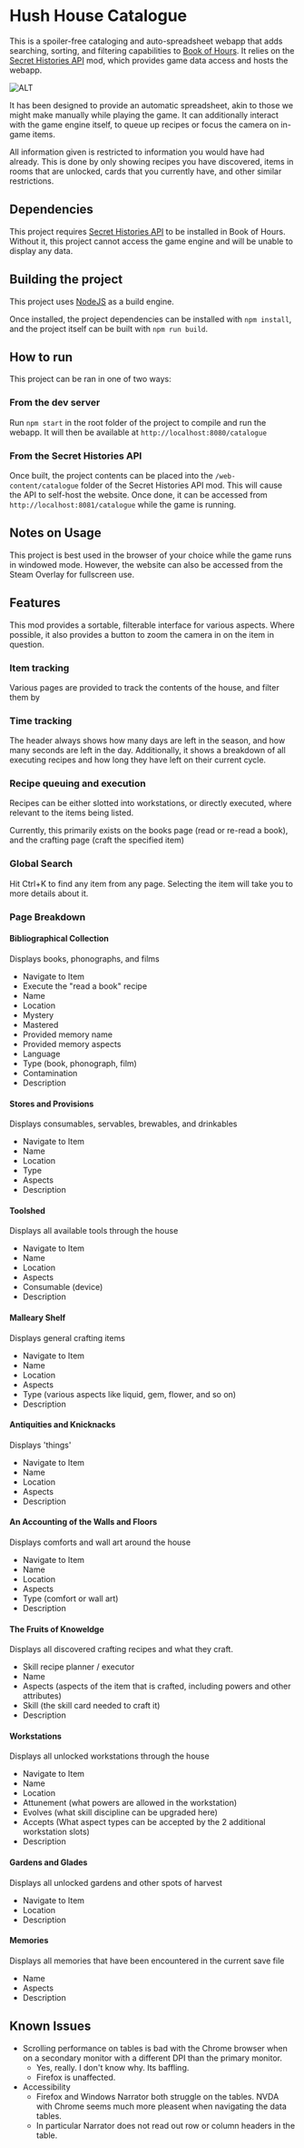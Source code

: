 # Hush House Catalogue

This is a spoiler-free cataloging and auto-spreadsheet webapp that adds searching, sorting, and filtering capabilities to [Book of Hours](https://store.steampowered.com/app/1028310/BOOK_OF_HOURS/).
It relies on the [Secret Histories API](https://github.com/RoboPhred/secrethistories-api/tree/main/SHRestAPI) mod, which provides game data access and hosts the webapp.

![ALT](/preview/preview.png)

It has been designed to provide an automatic spreadsheet, akin to those we might make manually while playing the game. It can additionally interact with the game engine itself, to queue up recipes or focus the camera on in-game items.

All information given is restricted to information you would have had already. This is done by only showing recipes you have discovered, items in rooms that are unlocked, cards that you currently have, and other similar restrictions.

## Dependencies

This project requires [Secret Histories API](https://github.com/RoboPhred/secrethistories-api/tree/main/SHRestAPI) to be installed in Book of Hours. Without it, this project cannot access the game engine and will be unable
to display any data.

## Building the project

This project uses [NodeJS](https://nodejs.org) as a build engine.

Once installed, the project dependencies can be installed with `npm install`, and the project itself can be built with `npm run build`.

## How to run

This project can be ran in one of two ways:

### From the dev server

Run `npm start` in the root folder of the project to compile and run the webapp. It will then be available at `http://localhost:8080/catalogue`

### From the Secret Histories API

Once built, the project contents can be placed into the `/web-content/catalogue` folder of the Secret Histories API mod. This will cause the API to self-host the website.
Once done, it can be accessed from `http://localhost:8081/catalogue` while the game is running.

## Notes on Usage

This project is best used in the browser of your choice while the game runs in windowed mode. However, the website can also be accessed from the Steam Overlay for fullscreen use.

## Features

This mod provides a sortable, filterable interface for various aspects. Where possible, it also provides a button to zoom the camera in on the item in question.

### Item tracking

Various pages are provided to track the contents of the house, and filter them by

### Time tracking

The header always shows how many days are left in the season, and how many seconds are left in the day. Additionally, it shows a breakdown of all executing recipes
and how long they have left on their current cycle.

### Recipe queuing and execution

Recipes can be either slotted into workstations, or directly executed, where relevant to the items being listed.

Currently, this primarily exists on the books page (read or re-read a book), and the crafting page (craft the specified item)

### Global Search

Hit Ctrl+K to find any item from any page. Selecting the item will take you to more details about it.

### Page Breakdown

#### Bibliographical Collection

Displays books, phonographs, and films

- Navigate to Item
- Execute the "read a book" recipe
- Name
- Location
- Mystery
- Mastered
- Provided memory name
- Provided memory aspects
- Language
- Type (book, phonograph, film)
- Contamination
- Description

#### Stores and Provisions

Displays consumables, servables, brewables, and drinkables

- Navigate to Item
- Name
- Location
- Type
- Aspects
- Description

#### Toolshed

Displays all available tools through the house

- Navigate to Item
- Name
- Location
- Aspects
- Consumable (device)
- Description

#### Malleary Shelf

Displays general crafting items

- Navigate to Item
- Name
- Location
- Aspects
- Type (various aspects like liquid, gem, flower, and so on)
- Description

#### Antiquities and Knicknacks

Displays 'things'

- Navigate to Item
- Name
- Location
- Aspects
- Description

#### An Accounting of the Walls and Floors

Displays comforts and wall art around the house

- Navigate to Item
- Name
- Location
- Aspects
- Type (comfort or wall art)
- Description

#### The Fruits of Knoweldge

Displays all discovered crafting recipes and what they craft.

- Skill recipe planner / executor
- Name
- Aspects (aspects of the item that is crafted, including powers and other attributes)
- Skill (the skill card needed to craft it)
- Description

#### Workstations

Displays all unlocked workstations through the house

- Navigate to Item
- Name
- Location
- Attunement (what powers are allowed in the workstation)
- Evolves (what skill discipline can be upgraded here)
- Accepts (What aspect types can be accepted by the 2 additional workstation slots)
- Description

#### Gardens and Glades

Displays all unlocked gardens and other spots of harvest

- Navigate to Item
- Location
- Description

#### Memories

Displays all memories that have been encountered in the current save file

- Name
- Aspects
- Description

## Known Issues

- Scrolling performance on tables is bad with the Chrome browser when on a secondary monitor with a different DPI than the primary monitor.
  - Yes, really. I don't know why. Its baffling.
  - Firefox is unaffected.
- Accessibility
  - Firefox and Windows Narrator both struggle on the tables. NVDA with Chrome seems much more pleasent when navigating the data tables.
  - In particular Narrator does not read out row or column headers in the table.

